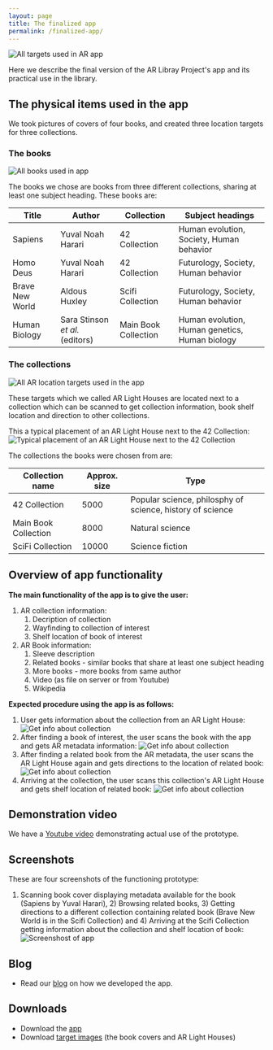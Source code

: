 ```yaml
---
layout: page
title: The finalized app
permalink: /finalized-app/
---
```



![All targets used in AR app](https://scriptotek.github.io/ar-project/assets/all_targets.png "All targets used in AR app")

Here we describe the final version of the AR Libray Project's app and its practical use in the library.

## The physical items used in the app
We took pictures of covers of four books, and created three location targets for three collections.

### The books
![All books used in app](https://scriptotek.github.io/ar-project/assets/all_covers.png "All books used in app")

The books we chose are books from three different collections, sharing at least one subject heading.
These books are:

Title | Author | Collection | Subject headings
------ | ------ | ---------- | ----------------
Sapiens | Yuval Noah Harari | 42 Collection | Human evolution, Society, Human behavior
Homo Deus | Yuval Noah Harari | 42 Collection | Futurology, Society, Human behavior
Brave New World | Aldous Huxley | Scifi Collection | Futurology, Society, Human behavior
Human Biology | Sara Stinson *et al.* (editors) | Main Book Collection|Human evolution, Human genetics, Human biology

### The collections
![All AR location targets used in the app](https://scriptotek.github.io/ar-project/assets/AR-lighthouses_corrected.png "All AR location targets used in the app")

These targets which we called AR Light Houses are located next to a collection which can be scanned to get collection information, book shelf location and direction to other collections.

This a typical placement of an AR Light House next to the 42 Collection:
![Typical placement of an AR Light House next to the 42 Collection](https://scriptotek.github.io/ar-project/assets/42-collection-lighthouse-small.png "Typical placement of an AR Light House next to the 42 Collection")

The collections the books were chosen from are:

Collection name | Approx. size | Type
--------------- | ---- | ----
42 Collection | 5000 | Popular science, philosphy of science, history of science
Main Book Collection| 8000 | Natural science
SciFi Collection | 10000 | Science fiction

## Overview of app functionality

**The main functionality of the app is to give the user:**

1. AR collection information:
   1. Decription of collection
   2. Wayfinding to collection of interest
   3. Shelf location of book of interest
2. AR Book information:
   1. Sleeve description
   2. Related books - similar books that share at least one subject heading
   3. More books - more books from same author
   4. Video (as file on server or from Youtube)
   5. Wikipedia 

**Expected procedure using the app is as follows:**

1. User gets information about the collection from an AR Light House:
![Get info about collection](https://scriptotek.github.io/ar-project/assets/app_desc_1.png "Scans AR Light House to get info about collection")
2. After finding a book of interest, the user scans the book with the app and gets AR metadata information:
![Get info about collection](https://scriptotek.github.io/ar-project/assets/app_desc_2.png "Finds and scans book for metadata related to book")
3. After finding a related book from the AR metadata, the user scans the AR Light House again and gets directions to the location of related book:
![Get info about collection](https://scriptotek.github.io/ar-project/assets/app_desc_3.png "Gets waypoint for book located in another collection")
4. Arriving at the collection, the user scans this collection's AR Light House and gets shelf location of related book:
![Get info about collection](https://scriptotek.github.io/ar-project/assets/app_desc_4.png "Gets shelf location of book")

## Demonstration video
We have a [Youtube video](https://www.youtube.com/watch?v=jSfdG_45iqA) demonstrating actual use of the prototype.

## Screenshots
These are four screenshots of the functioning prototype:

1) Scanning book cover displaying metadata available for the book (Sapiens by Yuval Harari), 2) Browsing related books, 3) Getting directions to a different collection containing related book (Brave New World is in the Scifi Collection) and 4) Arriving at the Scifi Collection getting information about the collection and shelf location of book:
![Screenshost of app](https://scriptotek.github.io/ar-project/assets/screenshot_1.png "Screenshost of app")


## Blog
* Read our [blog](https://scriptotek.github.io/ar-project/blog/) on how we developed the app.

## Downloads
* Download the [app](https://github.com/scriptotek/ar-project-app/blob/master/README.md)
* Download [target images](https://scriptotek.github.io/ar-project/assets/targets.zip) (the book covers and AR Light Houses)
